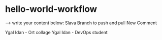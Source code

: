 # hello-world-workflow

--> write your content below:
Slava Branch to push and pull
New Comment


Ygal Idan - Ort collage
Ygal Idan - DevOps student